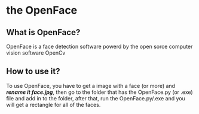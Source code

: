 <h1>the OpenFace</h1>

<h2>What is OpenFace?</h2>
<p>OpenFace is a face detection software powerd by the open sorce computer vision software OpenCv</p>

<h2>How to use it?</h2>
<p>To use OpenFace, you have to get a image with a face (or more) and <b><i>rename it face.jpg</i></b>, then go to the folder that has the OpenFace.py (or .exe)
file and add in to the folder, after that, run the OpenFace.py/.exe and you will get a rectangle for all of the faces.</p>
